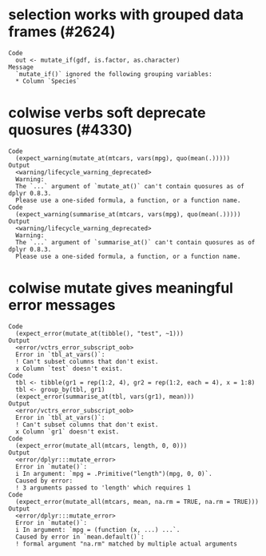 # selection works with grouped data frames (#2624)

    Code
      out <- mutate_if(gdf, is.factor, as.character)
    Message
      `mutate_if()` ignored the following grouping variables:
      * Column `Species`

# colwise verbs soft deprecate quosures (#4330)

    Code
      (expect_warning(mutate_at(mtcars, vars(mpg), quo(mean(.)))))
    Output
      <warning/lifecycle_warning_deprecated>
      Warning:
      The `...` argument of `mutate_at()` can't contain quosures as of dplyr 0.8.3.
      Please use a one-sided formula, a function, or a function name.
    Code
      (expect_warning(summarise_at(mtcars, vars(mpg), quo(mean(.)))))
    Output
      <warning/lifecycle_warning_deprecated>
      Warning:
      The `...` argument of `summarise_at()` can't contain quosures as of dplyr 0.8.3.
      Please use a one-sided formula, a function, or a function name.

# colwise mutate gives meaningful error messages

    Code
      (expect_error(mutate_at(tibble(), "test", ~1)))
    Output
      <error/vctrs_error_subscript_oob>
      Error in `tbl_at_vars()`:
      ! Can't subset columns that don't exist.
      x Column `test` doesn't exist.
    Code
      tbl <- tibble(gr1 = rep(1:2, 4), gr2 = rep(1:2, each = 4), x = 1:8)
      tbl <- group_by(tbl, gr1)
      (expect_error(summarise_at(tbl, vars(gr1), mean)))
    Output
      <error/vctrs_error_subscript_oob>
      Error in `tbl_at_vars()`:
      ! Can't subset columns that don't exist.
      x Column `gr1` doesn't exist.
    Code
      (expect_error(mutate_all(mtcars, length, 0, 0)))
    Output
      <error/dplyr:::mutate_error>
      Error in `mutate()`:
      i In argument: `mpg = .Primitive("length")(mpg, 0, 0)`.
      Caused by error:
      ! 3 arguments passed to 'length' which requires 1
    Code
      (expect_error(mutate_all(mtcars, mean, na.rm = TRUE, na.rm = TRUE)))
    Output
      <error/dplyr:::mutate_error>
      Error in `mutate()`:
      i In argument: `mpg = (function (x, ...) ...`.
      Caused by error in `mean.default()`:
      ! formal argument "na.rm" matched by multiple actual arguments

